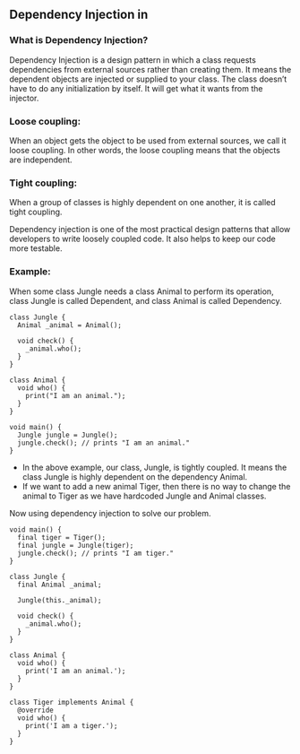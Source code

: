 ## Dependency Injection in 

### What is Dependency Injection?

Dependency Injection is a design pattern in which a class requests dependencies from external sources rather than creating them. It means the dependent objects are injected or supplied to your class. The class doesn’t have to do any initialization by itself. It will get what it wants from the injector.

### Loose coupling: 
When an object gets the object to be used from external sources, we call it loose coupling. In other words, the loose coupling means that the objects are independent.

### Tight coupling: 
When a group of classes is highly dependent on one another, it is called tight coupling.

Dependency injection is one of the most practical design patterns that allow developers to write loosely coupled code. It also helps to keep our code more testable.

### Example:

When some class Jungle needs a class Animal to perform its operation, class Jungle is called Dependent, and class Animal is called Dependency.

```
class Jungle {
  Animal _animal = Animal();

  void check() {
    _animal.who();
  }
}

class Animal {
  void who() {
    print("I am an animal.");
  }
}

void main() {
  Jungle jungle = Jungle();
  jungle.check(); // prints "I am an animal."
}
```

- In the above example, our class, Jungle, is tightly coupled. It means the class Jungle is highly dependent on the dependency Animal.
- If we want to add a new animal Tiger, then there is no way to change the animal to Tiger as we have hardcoded Jungle and Animal classes.

Now using dependency injection to solve our problem.

```
void main() {
  final tiger = Tiger();
  final jungle = Jungle(tiger);
  jungle.check(); // prints "I am tiger."
}

class Jungle {
  final Animal _animal;

  Jungle(this._animal);

  void check() {
    _animal.who();
  }
}

class Animal {
  void who() {
    print('I am an animal.');
  }
}

class Tiger implements Animal {
  @override
  void who() {
    print('I am a tiger.');
  }
}
```
